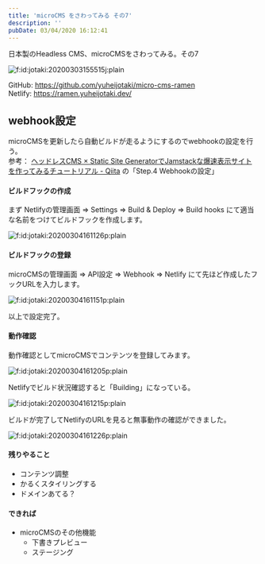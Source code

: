 ```yaml
---
title: 'microCMS をさわってみる その7'
description: ''
pubDate: 03/04/2020 16:12:41
---
```


<p>日本製のHeadless CMS、microCMSをさわってみる。その7</p>

<p><span itemscope itemtype="http://schema.org/Photograph"><img src="https://cdn-ak.f.st-hatena.com/images/fotolife/j/jotaki/20200303/20200303155515.jpg" alt="f:id:jotaki:20200303155515j:plain" title="f:id:jotaki:20200303155515j:plain" class="hatena-fotolife" itemprop="image"></span></p>

<p>GitHub: <a href="https://github.com/yuheijotaki/micro-cms-ramen">https://github.com/yuheijotaki/micro-cms-ramen</a><br />
Netlify: <a href="https://ramen.yuheijotaki.dev/">https://ramen.yuheijotaki.dev/</a></p>

<h2>webhook設定</h2>

<p>microCMSを更新したら自動ビルドが走るようにするのでwebhookの設定を行う。<br />
参考： <a href="https://qiita.com/ohnaka0410/items/c2f6d7c90330c1d97c69#step4-webhook%E3%81%AE%E8%A8%AD%E5%AE%9A">ヘッドレスCMS × Static Site GeneratorでJamstackな爆速表示サイトを作ってみるチュートリアル - Qiita</a> の「Step.4 Webhookの設定」</p>

<h4>ビルドフックの作成</h4>

<p>まず Netlifyの管理画面 => Settings => Build &amp; Deploy => Build hooks にて適当な名前をつけてビルドフックを作成します。</p>

<p><span itemscope itemtype="http://schema.org/Photograph"><img src="/images/hatena/20200304161126.png" alt="f:id:jotaki:20200304161126p:plain" title="f:id:jotaki:20200304161126p:plain" class="hatena-fotolife" itemprop="image"></span></p>

<h4>ビルドフックの登録</h4>

<p>microCMSの管理画面 => API設定 => Webhook => Netlify にて先ほど作成したフックURLを入力します。</p>

<p><span itemscope itemtype="http://schema.org/Photograph"><img src="/images/hatena/20200304161151.png" alt="f:id:jotaki:20200304161151p:plain" title="f:id:jotaki:20200304161151p:plain" class="hatena-fotolife" itemprop="image"></span></p>

<p>以上で設定完了。</p>

<h4>動作確認</h4>

<p>動作確認としてmicroCMSでコンテンツを登録してみます。</p>

<p><span itemscope itemtype="http://schema.org/Photograph"><img src="/images/hatena/20200304161205.png" alt="f:id:jotaki:20200304161205p:plain" title="f:id:jotaki:20200304161205p:plain" class="hatena-fotolife" itemprop="image"></span></p>

<p>Netlifyでビルド状況確認すると「Building」になっている。</p>

<p><span itemscope itemtype="http://schema.org/Photograph"><img src="/images/hatena/20200304161215.png" alt="f:id:jotaki:20200304161215p:plain" title="f:id:jotaki:20200304161215p:plain" class="hatena-fotolife" itemprop="image"></span></p>

<p>ビルドが完了してNetlifyのURLを見ると無事動作の確認ができました。</p>

<p><span itemscope itemtype="http://schema.org/Photograph"><img src="/images/hatena/20200304161226.png" alt="f:id:jotaki:20200304161226p:plain" title="f:id:jotaki:20200304161226p:plain" class="hatena-fotolife" itemprop="image"></span></p>

<h4>残りやること</h4>

<ul>
<li>コンテンツ調整</li>
<li>かるくスタイリングする</li>
<li>ドメインあてる？</li>
</ul>

<h4>できれば</h4>

<ul>
<li>microCMSのその他機能

<ul>
<li>下書きプレビュー</li>
<li>ステージング</li>
</ul>
</li>
</ul>
